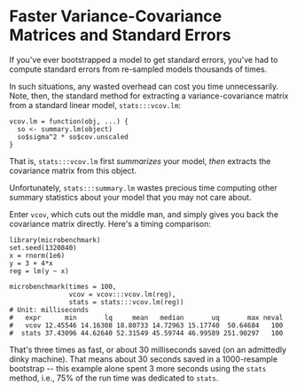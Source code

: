 # Faster Variance-Covariance Matrices and Standard Errors

If you've ever bootstrapped a model to get standard errors, you've had to compute standard errors from re-sampled models thousands of times.

In such situations, any wasted overhead can cost you time unnecessarily. Note, then, the standard method for extracting a variance-covariance matrix from a standard linear model, `stats:::vcov.lm`:

```
vcov.lm = function(obj, ...) {
  so <- summary.lm(object)
  so$sigma^2 * so$cov.unscaled
}
```

That is, `stats:::vcov.lm` first _summarizes_ your model, _then_ extracts the covariance matrix from this object. 

Unfortunately, `stats:::summary.lm` wastes precious time computing other summary statistics about your model that you may not care about.

Enter `vcov`, which cuts out the middle man, and simply gives you back the covariance matrix directly. Here's a timing comparison:

```
library(microbenchmark)
set.seed(1320840)
x = rnorm(1e6)
y = 3 + 4*x
reg = lm(y ~ x)

microbenchmark(times = 100,
               vcov = vcov:::vcov.lm(reg),
               stats = stats:::vcov.lm(reg))
# Unit: milliseconds
#   expr      min       lq     mean   median       uq       max neval
#   vcov 12.45546 14.16308 18.80733 14.72963 15.17740  50.64684   100
#  stats 37.43096 44.62640 52.31549 45.59744 46.99589 251.90297   100
```

That's three times as fast, or about 30 milliseconds saved (on an admittedly dinky machine). That means about 30 seconds saved in a 1000-resample bootstrap -- this example alone spent 3 more seconds using the `stats` method, i.e., 75% of the run time was dedicated to `stats`. 
